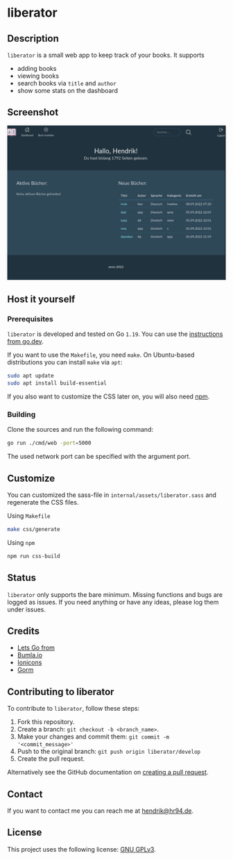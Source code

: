 # liberator

## Description

`liberator` is a small web app to keep track of your books. It supports

- adding books
- viewing books
- search books via `title` and `author`
- show some stats on the dashboard

## Screenshot

![Dashboard](./screenshot_portal.png)

## Host it yourself

### Prerequisites

`liberator` is developed and tested on Go `1.19`.
You can use the [instructions from go.dev](https://go.dev/doc/install).

If you want to use the `Makefile`, you need `make`. On Ubuntu-based distributions you can install `make` via `apt`:

```bash
sudo apt update
sudo apt install build-essential
```

If you also want to customize the CSS later on, you will also need [npm](https://nodejs.org/en/download/).

### Building

Clone the sources and run the following command:

```bash
go run ./cmd/web -port=5000
```

The used network port can be specified with the argument port.

## Customize

You can customized the sass-file in `internal/assets/liberator.sass` and regenerate the CSS files.

Using `Makefile`

```bash
make css/generate
```

Using `npm`

```bash
npm run css-build
```

## Status

`liberator` only supports the bare minimum.
Missing functions and bugs are logged as issues.
If you need anything or have any ideas, please log them under issues.

## Credits

- [Lets Go from](https://lets-go.alexedwards.net/)
- [Bumla.io](https://bulma.io/)
- [Ionicons](https://ionic.io/ionicons)
- [Gorm](https://gorm.io/index.html)


## Contributing to liberator
To contribute to `liberator`, follow these steps:

1. Fork this repository.
2. Create a branch: `git checkout -b <branch_name>`.
3. Make your changes and commit them: `git commit -m '<commit_message>'`
4. Push to the original branch: `git push origin liberator/develop`
5. Create the pull request.

Alternatively see the GitHub documentation on [creating a pull request](https://help.github.com/en/github/collaborating-with-issues-and-pull-requests/creating-a-pull-request).

## Contact

If you want to contact me you can reach me at [hendrik@hr94.de](mailto:hendrik@hr94.de?subject=liberator).

## License

This project uses the following license:  [GNU GPLv3](https://spdx.org/licenses/GPL-3.0-or-later.html).